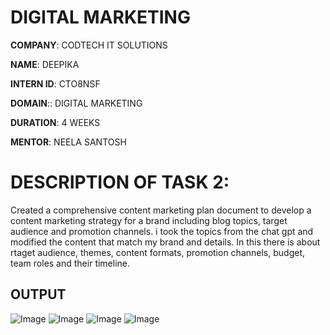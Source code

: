 # DIGITAL MARKETING

**COMPANY**: CODTECH IT SOLUTIONS

**NAME**: DEEPIKA

**INTERN ID**: CTO8NSF

**DOMAIN**:: DIGITAL MARKETING

**DURATION**: 4 WEEKS

**MENTOR**: NEELA SANTOSH

# DESCRIPTION OF TASK 2:
Created a comprehensive content marketing plan document to develop a content marketing strategy for a brand including blog topics, target audience and promotion channels. i took the topics from the chat gpt and modified the content that match my brand and details. In this there is about rtaget audience, themes, content formats, promotion channels, budget, team roles and their timeline.

## OUTPUT

![Image](https://github.com/user-attachments/assets/fe3b3169-2d76-433d-96d4-55566764669b)
![Image](https://github.com/user-attachments/assets/e3a815bf-5bcb-467b-9ae7-223da2549807)
![Image](https://github.com/user-attachments/assets/910d469c-68d1-4eb6-8224-1993a1cdd6ee)
![Image](https://github.com/user-attachments/assets/82ee4a53-7c40-41a3-9b9e-116d023821a2)
